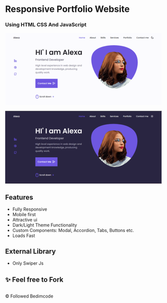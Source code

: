 # Responsive Portfolio Website 
### Using HTML CSS And JavaScript 

<p style="margin-top:1rem">
<img src='./assets/img/1.PNG'>
</p>
<p style="margin-top:1rem">
<img src='./assets/img/2.PNG'>
</p>

## Features
- Fully Responsive
- Mobile first
- Attractive ui
- Dark/Light Theme Functionality
- Custom Components: Modal, Accordion, Tabs, Buttons etc.
- Loads Fast

## External Library
+ Only Swiper Js

<h2 style= "margin:2rem 0">
✨ Feel free to Fork
</h2>

&#169; Followed 
Bedimcode 


